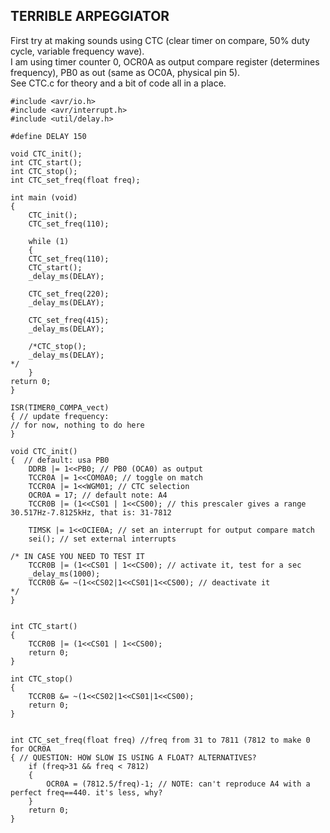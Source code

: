 ## TERRIBLE ARPEGGIATOR

First try at making sounds using CTC (clear timer on compare, 50% duty cycle, variable frequency wave).  
I am using timer counter 0, OCR0A as output compare register (determines frequency), PB0 as out (same as OC0A, physical pin 5).  
See CTC.c for theory and a bit of code all in a place.


```
#include <avr/io.h>
#include <avr/interrupt.h>
#include <util/delay.h>

#define DELAY 150

void CTC_init();
int CTC_start();
int CTC_stop();
int CTC_set_freq(float freq);

int main (void)
{
	CTC_init();
	CTC_set_freq(110);
		
	while (1)
	{
	CTC_set_freq(110);
	CTC_start();
	_delay_ms(DELAY);
	
	CTC_set_freq(220);
	_delay_ms(DELAY);

	CTC_set_freq(415);
	_delay_ms(DELAY);

	/*CTC_stop();
	_delay_ms(DELAY);
*/
	}
return 0;
}

ISR(TIMER0_COMPA_vect)
{ // update frequency: 
// for now, nothing to do here
}

void CTC_init()
{  // default: usa PB0 
	DDRB |= 1<<PB0; // PB0 (OCA0) as output
	TCCR0A |= 1<<COM0A0; // toggle on match
	TCCR0A |= 1<<WGM01; // CTC selection
	OCR0A = 17; // default note: A4
	TCCR0B |= (1<<CS01 | 1<<CS00); // this prescaler gives a range 30.517Hz-7.8125kHz, that is: 31-7812
	
	TIMSK |= 1<<OCIE0A; // set an interrupt for output compare match
	sei(); // set external interrupts

/* IN CASE YOU NEED TO TEST IT
	TCCR0B |= (1<<CS01 | 1<<CS00); // activate it, test for a sec
	_delay_ms(1000);
	TCCR0B &= ~(1<<CS02|1<<CS01|1<<CS00); // deactivate it
*/	
}


int CTC_start()
{ 
	TCCR0B |= (1<<CS01 | 1<<CS00);
	return 0;
}

int CTC_stop()
{
	TCCR0B &= ~(1<<CS02|1<<CS01|1<<CS00);
	return 0;
}


int CTC_set_freq(float freq) //freq from 31 to 7811 (7812 to make 0 for OCR0A
{ // QUESTION: HOW SLOW IS USING A FLOAT? ALTERNATIVES?
	if (freq>31 && freq < 7812) 
	{
		OCR0A = (7812.5/freq)-1; // NOTE: can't reproduce A4 with a perfect freq==440. it's less, why?
	}
	return 0;
}

```
